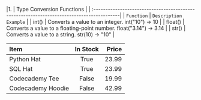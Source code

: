 |1.  |                         Type Conversion Functions                                     |
|  :-----------------------------------------------------------------------------------------|
|   `Function`     |           	`Description	Example`                                       |
|    int()         |	 Converts a value to an integer.	int("10") → 10                       |
|    float()       |	 Converts a value to a floating-point number.	float("3.14") → 3.14     |
|    str()         |   Converts a value to a string.	str(10) → "10"                         |


| Item              | In Stock | Price |
| :---------------- | :------: | ----: |
| Python Hat        |   True   | 23.99 |
| SQL Hat           |   True   | 23.99 |
| Codecademy Tee    |  False   | 19.99 |
| Codecademy Hoodie |  False   | 42.99 |
